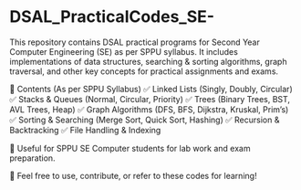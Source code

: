 # DSAL_PracticalCodes_SE-
This repository contains DSAL practical programs for Second Year Computer Engineering (SE) as per SPPU syllabus. It includes implementations of data structures, searching &amp; sorting algorithms, graph traversal, and other key concepts for practical assignments and exams.

📂 Contents (As per SPPU Syllabus)
✅ Linked Lists (Singly, Doubly, Circular)
✅ Stacks & Queues (Normal, Circular, Priority)
✅ Trees (Binary Trees, BST, AVL Trees, Heap)
✅ Graph Algorithms (DFS, BFS, Dijkstra, Kruskal, Prim’s)
✅ Sorting & Searching (Merge Sort, Quick Sort, Hashing)
✅ Recursion & Backtracking
✅ File Handling & Indexing

📌 Useful for SPPU SE Computer students for lab work and exam preparation.

🔗 Feel free to use, contribute, or refer to these codes for learning!

